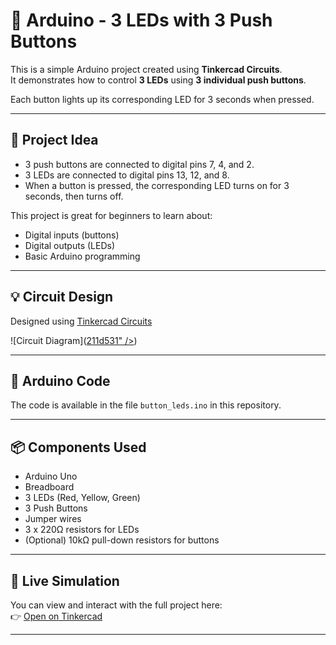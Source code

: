 # 🔘 Arduino - 3 LEDs with 3 Push Buttons

This is a simple Arduino project created using **Tinkercad Circuits**.  
It demonstrates how to control **3 LEDs** using **3 individual push buttons**.

Each button lights up its corresponding LED for 3 seconds when pressed.

---

## 🧠 Project Idea

- 3 push buttons are connected to digital pins 7, 4, and 2.
- 3 LEDs are connected to digital pins 13, 12, and 8.
- When a button is pressed, the corresponding LED turns on for 3 seconds, then turns off.

This project is great for beginners to learn about:
- Digital inputs (buttons)
- Digital outputs (LEDs)
- Basic Arduino programming

---

## 💡 Circuit Design

Designed using [Tinkercad Circuits](https://www.tinkercad.com/things/7d9Sn5wS8OG/editel?returnTo=%2Fdashboard&sharecode=LFOVhO0oMXaXl2kcAXGOuPIWWQxi2u6i6P6Dh1oNwfs)

![Circuit Diagram]([211d531" />](https://i.postimg.cc/SNjj7CNV/Cool-Crift.png))



---

## 🧾 Arduino Code

The code is available in the file `button_leds.ino` in this repository.

---

## 📦 Components Used

- Arduino Uno
- Breadboard
- 3 LEDs (Red, Yellow, Green)
- 3 Push Buttons
- Jumper wires
- 3 x 220Ω resistors for LEDs
- (Optional) 10kΩ pull-down resistors for buttons

---

## 🔗 Live Simulation

You can view and interact with the full project here:  
👉 [Open on Tinkercad](https://www.tinkercad.com/things/7d9Sn5wS8OG/editel?returnTo=%2Fdashboard&sharecode=LFOVhO0oMXaXl2kcAXGOuPIWWQxi2u6i6P6Dh1oNwfs)

---


